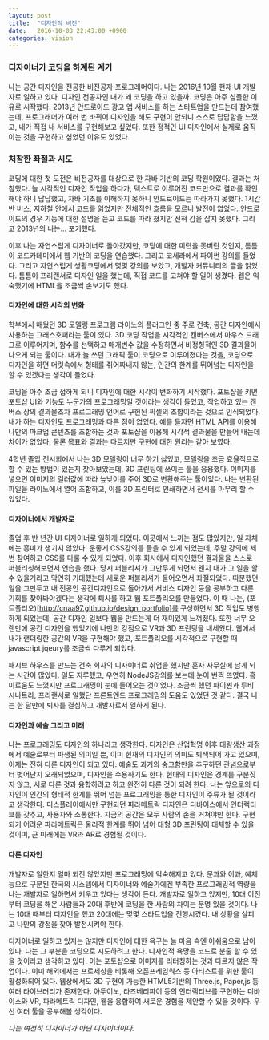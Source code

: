 ```yaml
---
layout: post
title:  "디자인적 비전"
date:   2016-10-03 22:43:00 +0900
categories: vision
---
```


### **디자이너가 코딩을 하계된 계기**

나는 공간 디자인을 전공한 비전공자 프로그래머이다. 나는 2016년 10월 현재 UI 개발자로 일하고 있다. 디자인 전공자인 내가 왜 코딩을 하고 있을까. 코딩은 아주 심플한 이유로 시작했다. 2013년 안드로이드 광고 앱 서비스를 하는 스타트업을 만드는데 참여했는데, 프로그래머가 여러 번 바뀌어 디자인을 해도 구현이 안되니 스스로 답답함을 느꼈고, 내가 직접 내 서비스를 구현해보고 싶었다. 또한 정적인 UI 디자인에서 실제로 움직이는 것을 구현하고 싶었던 이유도 있었다.

<p class="break"></p>

### **처참한 좌절과 시도**

코딩에 대한 첫 도전은 비전공자를 대상으로 한 자바 기반의 코딩 학원이었다. 결과는 처참했다. 늘 시각적인 디자인 작업을 하다가, 텍스트로 이루어진 코드만으로 결과를 확인해야 하니 답답했고, 자바 기초를 이해하지 못하니 안드로이드는 따라가지 못했다. 1시간 반 버스, 지하철 안에서 코드를 읽었지만 전체적인 흐름을 모르니 발전이 없었다. 안드로이드의 경우 기능에 대한 설명을 듣고 코드를 따라 쳤지만 전혀 감을 잡지 못했다. 그리고 2013년의 나는... 포기했다.

<p class="break"></p>

이후 나는 자연스럽게 디자이너로 돌아갔지만, 코딩에 대한 미련을 못버린 것인지, 틈틈이 코드카데미에서 웹 기반의 코딩을 연습했다. 그리고 코세라에서 파이썬 강의를 들었다. 그리고 자연스럽게 생활코딩에서 몇몇 강의를 보았고, 개발자 커뮤니티의 글을 읽었다. 틈틈이 프리랜서로 디자인 일을 했는데, 직접 코드를 고쳐야 할 일이 생겼다. 웹은 익숙했기에 HTML을 조금씩 손보기도 했다. 

<p class="break"></p>

#### **디자인에 대한 시각의 변화**

학부에서 배웠던 3D 모델링 프로그램 라이노의 플러그인 중 주로 건축, 공간 디자인에서 사용하는 그래스호퍼라는 툴이 있다. 3D 코딩 작업을 시각적인 캔버스에서 마우스 드래그로 이루어지며, 함수를 선택하고 매개변수 값을 수정하면서 비정형적인 3D 결과물이 나오게 되는 툴이다. 내가 늘 쓰던 그래픽 툴이 코딩으로 이루어졌다는 것을, 코딩으로 디자인을 하면 머릿속에서 형태를 쥐어짜내지 않는, 인간의 한계를 뛰어넘는 디자인을 할 수 있겠다는 생각이 들었다. 

<p class="break"></p>

코딩을 아주 조금 접하게 되니 디자인에 대한 시각이 변화하기 시작했다. 포토샵을 키면 포토샵 UI와 기능도 누군가의 프로그래밍일 것이라는 생각이 들었고, 작업하고 있는 캔버스 상의 결과물조차 프로그래밍 언어로 구현된 픽셀의 조합이라는 것으로 인식되었다. 내가 하는 디자인도 프로그래밍과 다른 점이 없었다. 예를 들자면 HTML API를 이용해 나만의 마크업 콘텐츠를 조합하는 것과 포토샵을 이용해 시각적 결과물을 만들어 내는데 차이가 없었다. 물론 목표와 결과는 다르지만 구현에 대한 원리는 같아 보였다. 

<p class="break"></p>

4학년 졸업 전시회에서 나는 3D 모델링이 너무 하기 싫었고, 모델링을 조금 효율적으로 할 수 있는 방법이 있는지 찾아보았는데, 3D 프린팅에 쓰이는 툴을 응용했다. 이미지를 넣으면 이미지의 컬러값에 따라 높낮이를 주어 3D로 변환해주는 툴이었다. 나는 변환된 파일을 라이노에서 열어 조합하고, 이를 3D 프린터로 인쇄하면서 전시를 마무리 할 수 있었다.

<p class="break"></p>

#### **디자이너에서 개발자로**

졸업 후 반 년간 UI 디자이너로 일하게 되었다. 이곳에서 느끼는 점도 많았지만, 일 자체에는 흥미가 생기지 않았다. 운좋게 CSS강의를 들을 수 있게 되었는데, 주말 강의에 세 번 참여하고 CSS를 다룰 수 있게 되었다. 이후 회사에서 디자인했던 결과물을 스스로 퍼블리싱해보면서 연습을 했다. 당시 퍼블리셔가 그만두게 되면서 왠지 내가 그 일을 할 수 있을거라고 막연히 기대했는데 새로운 퍼블리셔가 들어오면서 좌절되었다. 따분했던 일을 그만두고 내 전공인 공간디자인으로 돌아가서 서비스 디자인 등을 공부하고 다른 기회를 찾아봐야겠다는 생각에 퇴사를 하고 웹 포트폴리오를 만들었다. 이 때 나는, (포트폴리오)[http://cnaa97.github.io/design_portfolio]를 구성하면서 3D 작업도 병행하게 되었는데, 공간 디자인 일보다 웹을 만드는게 더 재미있게 느껴졌다. 또한 너무 오랜만에 공간 디자인을 했었기에 나만의 강점으로 VR과 3D 프린팅을 내세웠다. 웹에서 내가 랜더링한 공간의 VR을 구현해야 했고, 포트폴리오를 시각적으로 구현할 때 javascript jqeury를 조금씩 다루게 되었다.

<p class="break"></p>

패시브 하우스를 만드는 건축 회사의 디자이너로 취업을 했지만 혼자 사무실에 남게 되는 시간이 많았다. 일도 지루했고, 우연히 NodeJS강의를 보는데 눈이 번쩍 뜨였다. 흥미로움도 느꼈지만 프로그래밍이 눈에 들어오는 것이었다. 조금씩 했던 파이썬과 루비 시나트라, 프리랜서로 일했단 프론트엔드 프로그래밍의 도움도 있었던 것 같다. 결국 나는 한 달만에 퇴사를 결심하고 개발자로서 일하게 된다. 

<p class="break"></p>

#### **디자인과 예술 그리고 미래**

나는 프로그래밍도 디자인의 하나라고 생각한다. 디자인은 산업혁명 이후 대량생산 과정에서 예술로부터 파생된 의미일 뿐, 이미 현재의 디자인의 의미도 퇴색되어 가고 있으며, 이제는 전혀 다른 디자인이 되고 있다. 예술도 과거의 숭고함만을 추구하던 관념으로부터 벗어난지 오래되었으며, 디자인을 수용하기도 한다. 현대의 디자인은 경계를 구분짓지 않고, 서로 다른 것과 융합하려고 하고 완전히 다른 것이 되려 한다. 
나는 앞으로의 디자인이 인간의 형태적 한계를 뛰어 넘는 프로그래밍을 통한 디자인이 주류가 될 것이라고 생각한다. 디스플레이에서만 구현되던 파라메트릭 디자인은 디바이스에서 인터랙티브를 갖추고, 사용자와 소통한다. 지금의 공간은 모두 사람의 손을 거쳐야만 한다. 구현되기 어려운 파라메트릭은 물리적 한계를 뛰어 넘어 대형 3D 프린팅이 대체할 수 있을 것이며, 근 미래에는 VR과 AR로 경험될 것이다.

<p class="break"></p>

#### **다른 디자인**

개발자로 일한지 얼마 되진 않았지만 프로그래밍에 익숙해지고 있다. 문과와 이과, 예체능으로 구분된 한국의 시스템에서 디자이너와 예술가에겐 부족한 프로그래밍적 역량을 나는 개발자로 일하면서 키우고 있다는 생각이 든다. 개발자로 일하고 있지만, 10대 이전부터 코딩을 해온 사람들과 20대 후반에 코딩을 한 사람의 차이는 분명 있을 것이다. 나는 10대 때부터 디자인을 했고 20대에는 몇몇 스타트업을 진행시켰다. 내 상황을 살피고 나만의 강점을 찾아 발전시켜야 한다. 

<p class="break"></p>

디자이너로 일하고 있지는 않지만 디자인에 대한 욕구는 늘 마음 속엔 아쉬움으로 남아 있다. 나는 그 부분을 코딩으로 시도하려고 한다. 디자인적 욕망을 코드로 분출 할 수 있을 것이라고 생각하고 있다. 이는 포토샵으로 이미지를 리터칭하는 것과 다르지 않은 작업이다. 이미 해외에서는 프로세싱을 비롯해 오픈프레임웍스 등 아티스트를 위한 툴이 활성화되어 있다. 웹상에서도 3D 구현이 가능한 HTML5기반의 Three.js, Paper,js 등 여러 라이브러리가 존재한다. 아두이노, 라즈베리파이 등의 인터랙티브를 구현하는 디바이스와 VR, 파라메트릭 디자인, 웹을 융합하여 새로운 경험을 제안할 수 있을 것이다. 우선 여러 툴을 공부해볼 생각이다. 

<i>나는 여전히 디자이너가 아닌 디자이너이다.</i>

